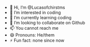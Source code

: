 - 👋 Hi, I’m @Lucasofchirstms
- 👀 I’m interested in coding
- 🌱 I’m currently learning coding
- 💞️ I’m looking to collaborate on Github
- 📫 You cannot reach me 
- 😄 Pronouns: He/them
- ⚡ Fun fact: none since now

<!---
Lucasofchirstms/Lucasofchirstms is a ✨ special ✨ repository because its `README.md` (this file) appears on your GitHub profile.
You can click the Preview link to take a look at your changes.
--->
